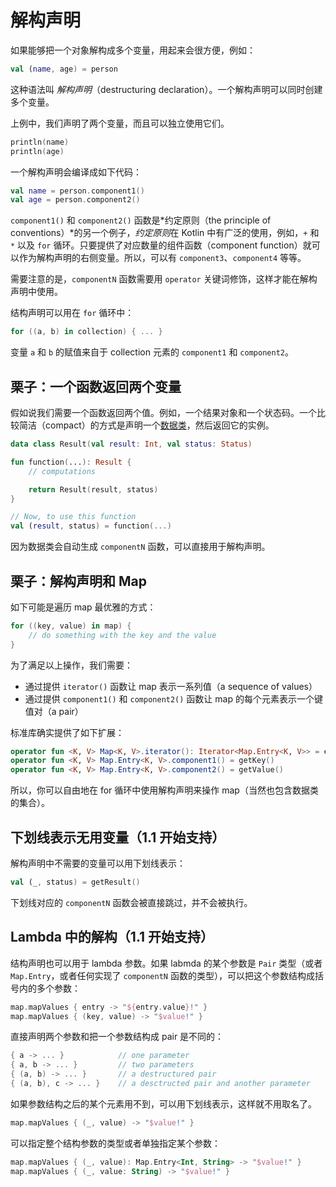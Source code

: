 解构声明
===

如果能够把一个对象解构成多个变量，用起来会很方便，例如：

```kotlin
val (name, age) = person
```

这种语法叫 _解构声明_（destructuring declaration）。一个解构声明可以同时创建多个变量。

上例中，我们声明了两个变量，而且可以独立使用它们。

```kotlin
println(name)
println(age)
```

一个解构声明会编译成如下代码：

```kotlin
val name = person.component1()
val age = person.component2()
```

`component1()` 和 `component2()` 函数是*约定原则（the principle of conventions）*的另一个例子，*约定原则*在 Kotlin 中有广泛的使用，例如，`+` 和 `*` 以及 `for` 循环。只要提供了对应数量的组件函数（component function）就可以作为解构声明的右侧变量。所以，可以有 `component3`、`component4` 等等。

需要注意的是，`componentN` 函数需要用 `operator` 关键词修饰，这样才能在解构声明中使用。

结构声明可以用在 `for` 循环中：

```kotlin
for ((a, b) in collection) { ... }
```

变量 `a` 和 `b` 的赋值来自于 collection 元素的 `component1` 和 `component2`。

栗子：一个函数返回两个变量
---
假如说我们需要一个函数返回两个值。例如，一个结果对象和一个状态码。一个比较简洁（compact）的方式是声明一个[数据类](classes-and-objects/data-classes.md)，然后返回它的实例。

```kotlin
data class Result(val result: Int, val status: Status)

fun function(...): Result {
    // computations

    return Result(result, status)
}

// Now, to use this function
val (result, status) = function(...)
```

因为数据类会自动生成 `componentN` 函数，可以直接用于解构声明。

栗子：解构声明和 Map
---

如下可能是遍历 map 最优雅的方式：

```kotlin
for ((key, value) in map) {
    // do something with the key and the value
}
```

为了满足以上操作，我们需要：

- 通过提供 `iterator()` 函数让 map 表示一系列值（a sequence of values）
- 通过提供 `component1()` 和 `component2()` 函数让 map 的每个元素表示一个键值对（a pair）

标准库确实提供了如下扩展：

```kotlin
operator fun <K, V> Map<K, V>.iterator(): Iterator<Map.Entry<K, V>> = entrySet().iterator()
operator fun <K, V> Map.Entry<K, V>.component1() = getKey()
operator fun <K, V> Map.Entry<K, V>.component2() = getValue()
```

所以，你可以自由地在 for 循环中使用解构声明来操作 map（当然也包含数据类的集合）。

下划线表示无用变量（1.1 开始支持）
---

解构声明中不需要的变量可以用下划线表示：

```kotlin
val (_, status) = getResult()
```

下划线对应的 `componentN` 函数会被直接跳过，并不会被执行。

Lambda 中的解构（1.1 开始支持）
---
结构声明也可以用于 lambda 参数。如果 labmda 的某个参数是 `Pair` 类型（或者 `Map.Entry`，或者任何实现了 `componentN` 函数的类型），可以把这个参数结构成括号内的多个参数：

```kotlin
map.mapValues { entry -> "${entry.value}!" }
map.mapValues { (key, value) -> "$value!" }
```

直接声明两个参数和把一个参数结构成 pair 是不同的：

```kotlin
{ a -> ... }            // one parameter
{ a, b -> ... }         // two parameters
{ (a, b) -> ... }       // a destructured pair
{ (a, b), c -> ... }    // a desctructed pair and another parameter
```

如果参数结构之后的某个元素用不到，可以用下划线表示，这样就不用取名了。

```kotlin
map.mapValues { (_, value) -> "$value!" }
```

可以指定整个结构参数的类型或者单独指定某个参数：

```kotlin
map.mapValues { (_, value): Map.Entry<Int, String> -> "$value!" }
map.mapValues { (_, value: String) -> "$value!" }
```
